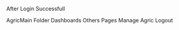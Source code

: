 
After Login Successfull

AgricMain Folder
    Dashboards
    Others Pages
    Manage Agric
    Logout
